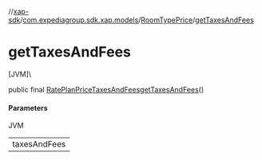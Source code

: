//[xap-sdk](../../../index.md)/[com.expediagroup.sdk.xap.models](../index.md)/[RoomTypePrice](index.md)/[getTaxesAndFees](get-taxes-and-fees.md)

# getTaxesAndFees

[JVM]\

public final [RatePlanPriceTaxesAndFees](../-rate-plan-price-taxes-and-fees/index.md)[getTaxesAndFees](get-taxes-and-fees.md)()

#### Parameters

JVM

| |
|---|
| taxesAndFees |

